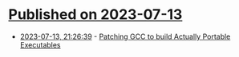 # [Published on 2023-07-13](index.md)

* [2023-07-13, 21:26:39](https://lobste.rs/s/o25qdd/patching_gcc_build_actually_portable) - [Patching GCC to build Actually Portable Executables](https://ahgamut.github.io/2023/07/13/patching-gcc-cosmo/)
